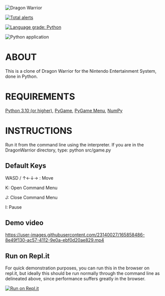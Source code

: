 ![Dragon Warrior](https://i.imgur.com/noZfPNO.gif)

[![Total alerts](https://img.shields.io/lgtm/alerts/g/eforgacs-games/Dragon_Warrior.svg?logo=lgtm&logoWidth=18)](https://lgtm.com/projects/g/eforgacs-games/Dragon_Warrior/alerts/)

[![Language grade: Python](https://img.shields.io/lgtm/grade/python/g/eforgacs-games/Dragon_Warrior.svg?logo=lgtm&logoWidth=18)](https://lgtm.com/projects/g/eforgacs-games/Dragon_Warrior/context:python)

![Python application](https://github.com/eforgacs-games/Dragon_Warrior/actions/workflows/python-app.yml/badge.svg)

# ABOUT


This is a clone of Dragon Warrior for the Nintendo Entertainment System, done in Python.


# REQUIREMENTS

[Python 3.10 (or higher)](https://www.python.org/), [PyGame](https://www.pygame.org/news), [PyGame Menu](https://github.com/ppizarror/pygame-menu), [NumPy](https://numpy.org/)

# INSTRUCTIONS


Run it from the command line using the interpreter. If you are in the 
DragonWarrior directory, type:
python src/game.py

## Default Keys

WASD / ↑←↓→ : Move

K: Open Command Menu

J: Close Command Menu

I: Pause

## Demo video

https://user-images.githubusercontent.com/23140027/165858486-8e49f130-ac57-4112-9e0a-ebf0d20ae829.mp4


## Run on Repl.it


For quick demonstration purposes, you can run this in the browser on repl.it, but ideally this should be run normally through the command line as delineated above, since performance suffers greatly in the browser.

[![Run on Repl.it](https://repl.it/badge/github/eforgacs-games/DragonWarrior)](https://repl.it/@eforgacs/DW)
